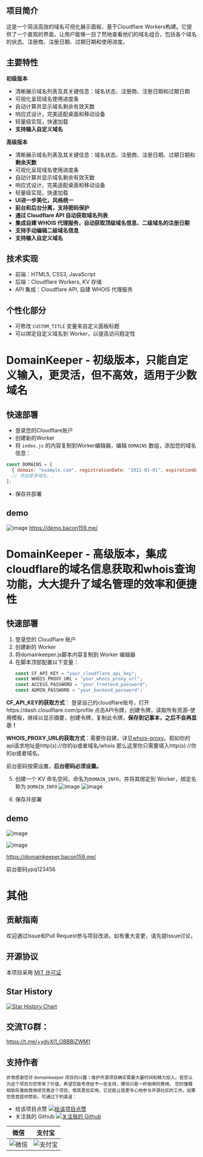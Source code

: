 ## 项目简介

这是一个简洁高效的域名可视化展示面板，基于Cloudflare Workers构建。它提供了一个直观的界面，让用户能够一目了然地查看他们的域名组合，包括各个域名的状态、注册商、注册日期、过期日期和使用进度。

## 主要特性
**初级版本**

- 清晰展示域名列表及其关键信息：域名状态、注册商、注册日期和过期日期
- 可视化呈现域名使用进度条
- 自动计算并显示域名剩余有效天数
- 响应式设计，完美适配桌面和移动设备
- 轻量级实现，快速加载
- **支持输入自定义域名**

**高级版本**
- 清晰展示域名列表及其关键信息：域名状态、注册商、注册日期、过期日期和**剩余天数**
- 可视化呈现域名使用进度条
- 自动计算并显示域名剩余有效天数
- 响应式设计，完美适配桌面和移动设备
- 轻量级实现，快速加载
- **UI进一步美化，风格统一**
- **前台和后台分离，支持密码保护**
- **通过 Cloudflare API 自动获取域名列表**
- **集成自建 WHOIS 代理服务，自动获取顶级域名信息、二级域名的注册日期**
- **支持手动编辑二级域名信息**
- **支持输入自定义域名**

## 技术实现
- 前端：HTML5, CSS3, JavaScript
- 后端：Cloudflare Workers, KV 存储
- API 集成：Cloudflare API, 自建 WHOIS 代理服务

## 个性化部分
- 可修改 `CUSTOM_TITLE` 变量来自定义面板标题
- 可以绑定自定义域名到 Worker，以提高访问稳定性

# DomainKeeper - 初级版本，只能自定义输入，更灵活，但不高效，适用于少数域名

## 快速部署

   - 登录您的Cloudflare账户
   - 创建新的Worker
   - 将 `index.js` 的内容复制到Worker编辑器，编辑 `DOMAINS` 数组，添加您的域名信息：
   ```javascript
   const DOMAINS = [
     { domain: "example.com", registrationDate: "2022-01-01", expirationDate: "2027-01-01", system: "Cloudflare" },
     // 添加更多域名...
   ];
   ```
   - 保存并部署

## demo
![image](https://github.com/ypq123456789/domainkeeper/assets/114487221/546d0a4c-a74b-436c-a42e-1b013ff6e62b)
https://demo.bacon159.me/

# DomainKeeper - 高级版本，集成cloudflare的域名信息获取和whois查询功能，大大提升了域名管理的效率和便捷性

## 快速部署

1. 登录您的 Cloudflare 账户
2. 创建新的 Worker
3. 将domainkeeper.js脚本内容复制到 Worker 编辑器
4. 在脚本顶部配置以下变量：
   ```javascript
   const CF_API_KEY = "your_cloudflare_api_key";
   const WHOIS_PROXY_URL = "your_whois_proxy_url";
   const ACCESS_PASSWORD = "your_frontend_password";
   const ADMIN_PASSWORD = "your_backend_password";
   ```

**CF_API_KEY的获取方式**： 登录自己的cloudflare账号，打开https://dash.cloudflare.com/profile 点击API令牌，创建令牌，读取所有资源-使用模板，继续以显示摘要，创建令牌，复制此令牌，**保存到记事本，之后不会再显示！**

**WHOIS_PROXY_URL的获取方式**：需要你自建，详见[whois-proxy](https://github.com/ypq123456789/whois-proxy)。假如你的api请求地址是http(s)://你的ip或者域名/whois 那么这里你只需要填入http(s)://你的ip或者域名。

前台密码按需设置，**后台密码必须设置。**

5. 创建一个 KV 命名空间，命名为`DOMAIN_INFO`，并将其绑定到 Worker，绑定名称为 `DOMAIN_INFO`
![image](https://github.com/ypq123456789/domainkeeper/assets/114487221/6d97b4c4-3cfe-4b1f-9423-000348498f8e)
![image](https://github.com/ypq123456789/domainkeeper/assets/114487221/ff4601b0-5787-4152-ae96-1e79e0e4d817)

6. 保存并部署

## demo
![image](https://github.com/ypq123456789/domainkeeper/assets/114487221/0ac1f968-f5f8-498c-888c-af9456a9c6bd)

![image](https://github.com/ypq123456789/domainkeeper/assets/114487221/20ebfa4e-8204-4b11-858f-e8b742b22785)

https://domainkeeper.bacon159.me/ 

前台密码ypq123456

# 其他
## 贡献指南

欢迎通过Issue和Pull Request参与项目改进。如有重大变更，请先提Issue讨论。

## 开源协议

本项目采用 [MIT 许可证](https://choosealicense.com/licenses/mit/)

## Star History

[![Star History Chart](https://api.star-history.com/svg?repos=ypq123456789/domainkeeper&type=Date)](https://star-history.com/#ypq123456789/domainkeeper&Date)

## 交流TG群：
https://t.me/+ydvXl1_OBBBiZWM1

## 支持作者

<span><small>非常感谢您对 domainkeeper 项目的兴趣！维护开源项目确实需要大量时间和精力投入。若您认为这个项目为您带来了价值，希望您能考虑给予一些支持，哪怕只是一杯咖啡的费用。
您的慷慨相助将激励我继续完善这个项目，使其更加实用。它还能让我更专心地参与开源社区的工作。如果您愿意提供赞助，可通过下列渠道：</small></span>

- 给该项目点赞 [![给该项目点赞](https://img.shields.io/github/stars/ypq123456789/domainkeeper?style=social)](https://github.com/ypq123456789/domainkeeper)
- 关注我的 Github [![关注我的 Github](https://img.shields.io/github/followers/ypq123456789?style=social)](https://github.com/ypq123456789)

| 微信 | 支付宝 |
|------|--------|
| ![微信](https://github.com/ypq123456789/TrafficCop/assets/114487221/fb265eef-e624-4429-b14a-afdf5b2ca9c4) | ![支付宝](https://github.com/ypq123456789/TrafficCop/assets/114487221/884b58bd-d76f-4e8f-99f4-cac4b9e97168) |

